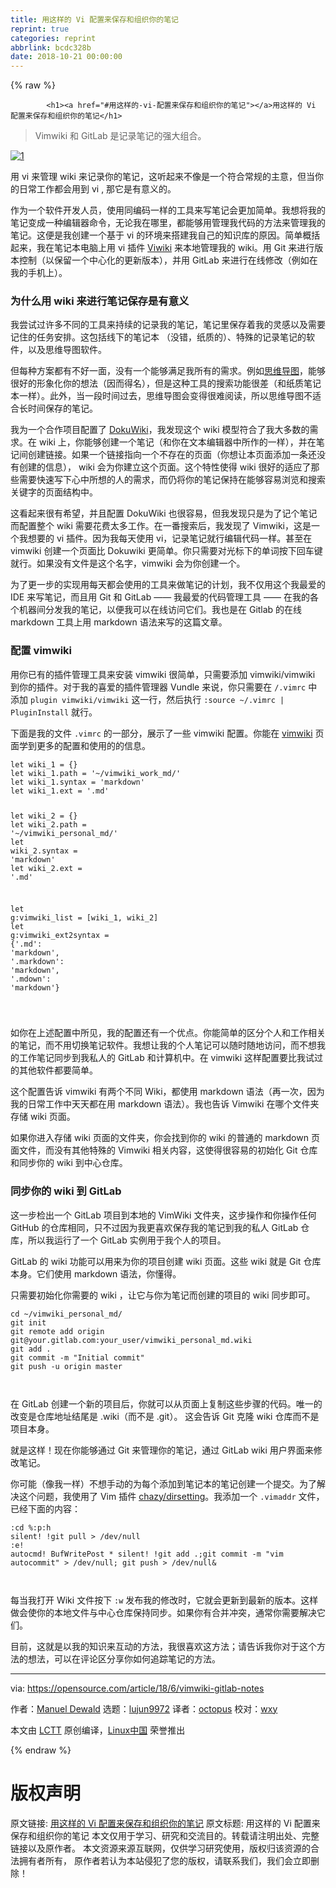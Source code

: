 ```yaml
---
title: 用这样的 Vi 配置来保存和组织你的笔记
reprint: true
categories: reprint
abbrlink: bcdc328b
date: 2018-10-21 00:00:00
---
```


{% raw %}

            <h1><a href="#用这样的-vi-配置来保存和组织你的笔记"></a>用这样的 Vi 配置来保存和组织你的笔记</h1>
<blockquote>
<p>Vimwiki 和 GitLab 是记录笔记的强大组合。</p>
</blockquote>
<p><a href="https://camo.githubusercontent.com/9901c750dce2008ea7a459201121077c355fc257/68747470733a2f2f6f70656e736f757263652e636f6d2f73697465732f64656661756c742f66696c65732f7374796c65732f696d6167652d66756c6c2d73697a652f7075626c69632f6c6561642d696d616765732f636865636b6c6973745f68616e64735f7465616d5f636f6c6c61626f726174696f6e2e706e673f69746f6b3d753832516570506b"><img src="https://p0.ssl.qhimg.com/t014210e6adafef716e.png" alt="1"></a></p>
<p>用 vi 来管理 wiki 来记录你的笔记，这听起来不像是一个符合常规的主意，但当你的日常工作都会用到 vi , 那它是有意义的。</p>
<p>作为一个软件开发人员，使用同编码一样的工具来写笔记会更加简单。我想将我的笔记变成一种编辑器命令，无论我在哪里，都能够用管理我代码的方法来管理我的笔记。这便是我创建一个基于 vi 的环境来搭建我自己的知识库的原因。简单概括起来，我在笔记本电脑上用 vi 插件 <a href="https://vimwiki.github.io/">Viwiki</a> 来本地管理我的 wiki。用 Git 来进行版本控制（以保留一个中心化的更新版本），并用 GitLab 来进行在线修改（例如在我的手机上）。</p>
<h3><a href="#为什么用-wiki-来进行笔记保存是有意义"></a>为什么用 wiki 来进行笔记保存是有意义</h3>
<p>我尝试过许多不同的工具来持续的记录我的笔记，笔记里保存着我的灵感以及需要记住的任务安排。这包括线下的笔记本 （没错，纸质的）、特殊的记录笔记的软件，以及思维导图软件。</p>
<p>但每种方案都有不好一面，没有一个能够满足我所有的需求。例如<a href="https://opensource.com/article/17/8/mind-maps-creative-dashboard">思维导图</a>，能够很好的形象化你的想法（因而得名），但是这种工具的搜索功能很差（和纸质笔记本一样）。此外，当一段时间过去，思维导图会变得很难阅读，所以思维导图不适合长时间保存的笔记。</p>
<p>我为一个合作项目配置了 <a href="https://vimwiki.github.io/">DokuWiki</a>，我发现这个 wiki 模型符合了我大多数的需求。在 wiki 上，你能够创建一个笔记（和你在文本编辑器中所作的一样），并在笔记间创建链接。如果一个链接指向一个不存在的页面（你想让本页面添加一条还没有创建的信息）， wiki 会为你建立这个页面。这个特性使得 wiki 很好的适应了那些需要快速写下心中所想的人的需求，而仍将你的笔记保持在能够容易浏览和搜索关键字的页面结构中。</p>
<p>这看起来很有希望，并且配置 DokuWiki 也很容易，但我发现只是为了记个笔记而配置整个 wiki 需要花费太多工作。在一番搜索后，我发现了 Vimwiki，这是一个我想要的 vi 插件。因为我每天使用 vi，记录笔记就行编辑代码一样。甚至在 vimwiki 创建一个页面比 Dokuwiki 更简单。你只需要对光标下的单词按下回车键就行。如果没有文件是这个名字，vimwiki 会为你创建一个。</p>
<p>为了更一步的实现用每天都会使用的工具来做笔记的计划，我不仅用这个我最爱的 IDE 来写笔记，而且用 Git 和 GitLab —— 我最爱的代码管理工具 —— 在我的各个机器间分发我的笔记，以便我可以在线访问它们。我也是在 Gitlab 的在线 markdown 工具上用 markdown 语法来写的这篇文章。</p>
<h3><a href="#配置-vimwiki"></a>配置 vimwiki</h3>
<p>用你已有的插件管理工具来安装 vimwiki 很简单，只需要添加 vimwiki/vimwiki 到你的插件。对于我的喜爱的插件管理器 Vundle 来说，你只需要在 <code>/.vimrc</code> 中添加 <code>plugin vimwiki/vimwiki</code> 这一行，然后执行 <code>:source ~/.vimrc | PluginInstall</code> 就行。</p>
<p>下面是我的文件 <code>.vimrc</code> 的一部分，展示了一些 vimwiki 配置。你能在 <a href="https://vimwiki.github.io/">vimwiki</a> 页面学到更多的配置和使用的的信息。</p>
<pre><code class="hljs vim"><span class="hljs-keyword">let</span> wiki_1 = {}
<span class="hljs-keyword">let</span> wiki_1.path = <span class="hljs-string">'~/vimwiki_work_md/'</span>
<span class="hljs-keyword">let</span> wiki_1.<span class="hljs-keyword">syntax</span> = <span class="hljs-string">'markdown'</span>
<span class="hljs-keyword">let</span> wiki_1.ext = <span class="hljs-string">'.md'</span>

<span class="hljs-keyword">let</span> wiki_2 = {}
<span class="hljs-keyword">let</span> wiki_2.path = <span class="hljs-string">'~/vimwiki_personal_md/'</span>
<span class="hljs-keyword">let</span> wiki_2.<span class="hljs-keyword">syntax</span> = <span class="hljs-string">'markdown'</span>
<span class="hljs-keyword">let</span> wiki_2.ext = <span class="hljs-string">'.md'</span>

<span class="hljs-keyword">let</span> <span class="hljs-variable">g:vimwiki_list</span> = [wiki_1, wiki_2]
<span class="hljs-keyword">let</span> <span class="hljs-variable">g:vimwiki_ext2syntax</span> = {<span class="hljs-string">'.md'</span>: <span class="hljs-string">'markdown'</span>, <span class="hljs-string">'.markdown'</span>: <span class="hljs-string">'markdown'</span>, <span class="hljs-string">'.mdown'</span>: <span class="hljs-string">'markdown'</span>}

</code></pre><p>如你在上述配置中所见，我的配置还有一个优点。你能简单的区分个人和工作相关的笔记，而不用切换笔记软件。我想让我的个人笔记可以随时随地访问，而不想我的工作笔记同步到我私人的 GitLab 和计算机中。在 vimwiki 这样配置要比我试过的其他软件都要简单。</p>
<p>这个配置告诉 vimwiki 有两个不同 Wiki，都使用 markdown 语法（再一次，因为我的日常工作中天天都在用 markdown 语法）。我也告诉 Vimwiki 在哪个文件夹存储 wiki 页面。</p>
<p>如果你进入存储 wiki 页面的文件夹，你会找到你的 wiki 的普通的 markdown 页面文件，而没有其他特殊的 Vimwiki 相关内容，这使得很容易的初始化 Git 仓库和同步你的 wiki 到中心仓库。</p>
<h3><a href="#同步你的-wiki-到-gitlab"></a>同步你的 wiki 到 GitLab</h3>
<p>这一步检出一个 GitLab 项目到本地的 VimWiki 文件夹，这步操作和你操作任何 GitHub 的仓库相同，只不过因为我更喜欢保存我的笔记到我的私人 GitLab 仓库，所以我运行了一个 GitLab 实例用于我个人的项目。</p>
<p>GitLab 的 wiki 功能可以用来为你的项目创建 wiki 页面。这些 wiki 就是 Git 仓库本身。它们使用 markdown 语法，你懂得。</p>
<p>只需要初始化你需要的 wiki ，让它与你为笔记而创建的项目的 wiki 同步即可。</p>
<pre><code class="hljs dockerfile">cd ~/vimwiki_personal_md/
git init
git remote <span class="hljs-keyword">add</span><span class="bash"> origin git@your.gitlab.com:your_user/vimwiki_personal_md.wiki
</span>git <span class="hljs-keyword">add</span><span class="bash"> .
</span>git commit -m <span class="hljs-string">"Initial commit"</span>
git push -u origin master

</code></pre><p>在 GitLab 创建一个新的项目后，你就可以从页面上复制这些步骤的代码。唯一的改变是仓库地址结尾是 .wiki（而不是 .git）。 这会告诉 Git 克隆 wiki 仓库而不是项目本身。</p>
<p>就是这样！现在你能够通过 Git 来管理你的笔记，通过 GitLab wiki 用户界面来修改笔记。</p>
<p>你可能（像我一样）不想手动的为每个添加到笔记本的笔记创建一个提交。为了解决这个问题，我使用了 Vim 插件 <a href="https://github.com/chazy/dirsettings">chazy/dirsetting</a>。我添加一个 <code>.vimaddr</code> 文件，已经下面的内容：</p>
<pre><code class="hljs asciidoc"><span class="hljs-meta">:cd %:p:h</span>
silent! !git pull &gt; /dev/null
:e!
autocmd! BufWritePost * silent! !git add .;git commit -m "vim autocommit" &gt; /dev/null; git push &gt; /dev/null&amp;

</code></pre><p>每当我打开 Wiki 文件按下 <code>:w</code> 发布我的修改时，它就会更新到最新的版本。这样做会使你的本地文件与中心仓库保持同步。如果你有合并冲突，通常你需要解决它们。</p>
<p>目前，这就是以我的知识来互动的方法，我很喜欢这方法；请告诉我你对于这个方法的想法，可以在评论区分享你如何追踪笔记的方法。</p>
<hr>
<p>via: <a href="https://opensource.com/article/18/6/vimwiki-gitlab-notes">https://opensource.com/article/18/6/vimwiki-gitlab-notes</a></p>
<p>作者：<a href="https://opensource.com/users/ntlx">Manuel Dewald</a> 选题：<a href="https://github.com/lujun9972">lujun9972</a> 译者：<a href="https://github.com/singledo">octopus</a> 校对：<a href="https://github.com/wxy">wxy</a></p>
<p>本文由 <a href="https://github.com/LCTT/TranslateProject">LCTT</a> 原创编译，<a href="https://linux.cn/">Linux中国</a> 荣誉推出</p>

          
{% endraw %}

# 版权声明
原文链接: [用这样的 Vi 配置来保存和组织你的笔记](https://www.zcfy.cc/article/use-this-vi-setup-to-keep-and-organize-your-notes)
原文标题: 用这样的 Vi 配置来保存和组织你的笔记
本文仅用于学习、研究和交流目的。转载请注明出处、完整链接以及原作者。
本文资源来源互联网，仅供学习研究使用，版权归该资源的合法拥有者所有，
原作者若认为本站侵犯了您的版权，请联系我们，我们会立即删除！
